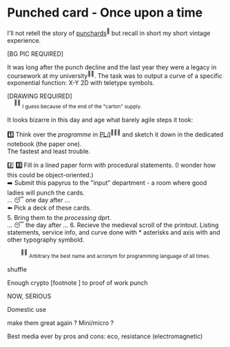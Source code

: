 # Punched card - Once upon a time

I'll not retell the story of [punchards](https://en.wikipedia.org/wiki/Computer_programming_in_the_punched_card_era)<sup>🔗</sup> but recall in short my short vintage experience.

[BG PIC REQUIRED]

It was long after the punch decline and the last year they were a legacy in coursework at my university<sup>🙋‍♂️</sup>. The task was to output a curve of a specific exponential function: X-Y 2D with teletype symbols.

[DRAWING REQUIRED]\
&nbsp;&nbsp;&nbsp;&nbsp;<sup>🙋‍♂️</sup>&nbsp;<sub>I guess because of the end of the "carton" supply.</sub>

It looks bizarre in this day and age what barely agile steps it took:

**:one:** Think over the _programme_ in [PL/I](https://en.wikipedia.org/wiki/PL/I)<sup>🔗</sup><sup>🙋‍♂️</sup> and sketch it down in the dedicated notebook (the paper one).\
The fastest and least trouble.

2️⃣ **2️⃣** Fill in a lined paper form with procedural statements. (I wonder how this could be object-oriented.)\
➡️ Submit this papyrus to the "input" department - a room where good ladies will punch the cards.\
... 😴 one day after ...\
⬅️ Pick a deck of these cards.\
5. Bring them to the _processing_ dprt.\
... 😴 the day after ...
6. Recieve the medieval scroll of the printout. Listing statements, service info, and curve done with * asterisks and axis with and other typography symbold.

&nbsp;&nbsp;&nbsp;&nbsp;&nbsp;&nbsp;&nbsp;&nbsp;<sup>🙋‍♂️</sup>&nbsp;<sub>Arbitrary the best name and acronym for programming language of all times.</sub>

shuffle

Enough crypto [footnote ] to proof of work punch


NOW, SERIOUS

Domestic use

make them great again ?
Mini/micro ?

Best media ever by pros and cons: eco, resistance (electromagnetic)
